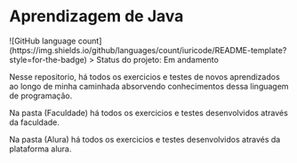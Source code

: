 <h1> Aprendizagem de Java </h1>
![GitHub language count](https://img.shields.io/github/languages/count/iuricode/README-template?style=for-the-badge)
> Status do projeto: Em andamento

Nesse repositorio, há todos os exercicios e testes de novos aprendizados ao longo de minha caminhada absorvendo conhecimentos dessa linguagem de programação.

Na pasta (Faculdade) há todos os exercicios e testes desenvolvidos através da faculdade.

Na pasta (Alura) há todos os exercicios e testes desenvolvidos através da plataforma alura.
